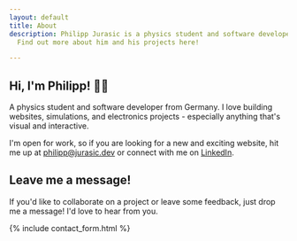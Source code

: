 ```yaml
---
layout: default
title: About
description: Philipp Jurasic is a physics student and software developer from Germany.
  Find out more about him and his projects here!

---
```

## Hi, I'm Philipp! <span class="waveHand">👋🏻</span>

A physics student and software developer from Germany. I love building websites, simulations, and electronics projects - especially anything that's visual and interactive. 

I'm open for work, so if you are looking for a new and exciting website, hit me up at [philipp@jurasic.dev](mailto:philipp@jurasic.dev "Contact Mail") or connect with me on [LinkedIn](https://www.linkedin.com/in/philipp-jurasic).

## Leave me a message!

If you'd like to collaborate on a project or leave some feedback, just drop me a message! I'd love to hear from you.

{% include contact_form.html %}